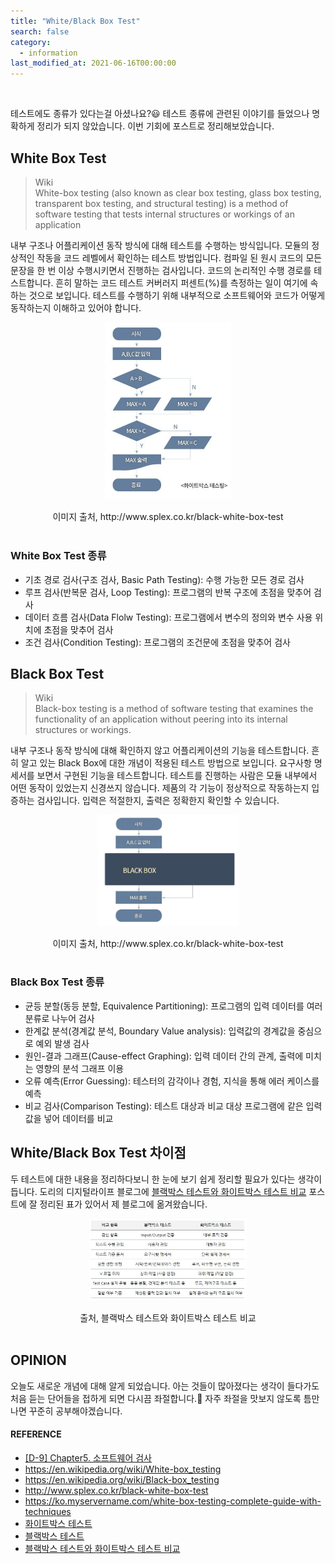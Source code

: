 ```yaml
---
title: "White/Black Box Test"
search: false
category:
  - information
last_modified_at: 2021-06-16T00:00:00
---
```


<br>

테스트에도 종류가 있다는걸 아셨나요?😃 
테스트 종류에 관련된 이야기를 들었으나 명확하게 정리가 되지 않았습니다. 
이번 기회에 포스트로 정리해보았습니다.

## White Box Test

> Wiki<br>
> White-box testing (also known as clear box testing, glass box testing, transparent box testing, and structural testing) 
> is a method of software testing that tests internal structures or workings of an application

내부 구조나 어플리케이션 동작 방식에 대해 테스트를 수행하는 방식입니다. 
모듈의 정상적인 작동을 코드 레벨에서 확인하는 테스트 방법입니다. 
컴파일 된 원시 코드의 모든 문장을 한 번 이상 수행시키면서 진행하는 검사입니다. 
코드의 논리적인 수행 경로를 테스트합니다. 
흔히 말하는 코드 테스트 커버러지 퍼센트(%)를 측정하는 일이 여기에 속하는 것으로 보입니다. 
테스트를 수행하기 위해 내부적으로 소프트웨어와 코드가 어떻게 동작하는지 이해하고 있어야 합니다. 

<p align="center"><img src="/images/white-box-black-box-test-1.JPG" width="40%"></p>
<center>이미지 출처, http://www.splex.co.kr/black-white-box-test</center><br>

### White Box Test 종류
- 기초 경로 검사(구조 검사, Basic Path Testing): 수행 가능한 모든 경로 검사
- 루프 검사(반복문 검사, Loop Testing): 프로그램의 반복 구조에 초점을 맞추어 검사
- 데이터 흐름 검사(Data Flolw Testing): 프로그램에서 변수의 정의와 변수 사용 위치에 초점을 맞추어 검사
- 조건 검사(Condition Testing): 프로그램의 조건문에 초점을 맞추어 검사

## Black Box Test

> Wiki<br>
> Black-box testing is a method of software testing that examines the functionality of an application 
> without peering into its internal structures or workings. 

내부 구조나 동작 방식에 대해 확인하지 않고 어플리케이션의 기능을 테스트합니다. 
흔히 알고 있는 Black Box에 대한 개념이 적용된 테스트 방법으로 보입니다. 
요구사항 명세서를 보면서 구현된 기능을 테스트합니다. 
테스트를 진행하는 사람은 모듈 내부에서 어떤 동작이 있었는지 신경쓰지 않습니다. 
제품의 각 기능이 정상적으로 작동하는지 입증하는 검사입니다. 
입력은 적절한지, 출력은 정확한지 확인할 수 있습니다. 

<p align="center"><img src="/images/white-box-black-box-test-2.JPG" width="45%"></p>
<center>이미지 출처, http://www.splex.co.kr/black-white-box-test</center><br>

### Black Box Test 종류
- 균등 분할(동등 분할, Equivalence Partitioning): 프로그램의 입력 데이터를 여러 분류로 나누어 검사
- 한계값 분석(경계값 분석, Boundary Value analysis): 입력값의 경계값을 중심으로 예외 발생 검사 
- 원인-결과 그래프(Cause-effect Graphing): 입력 데이터 간의 관계, 출력에 미치는 영향의 분석 그래프 이용 
- 오류 예측(Error Guessing): 테스터의 감각이나 경험, 지식을 통해 에러 케이스를 예측 
- 비교 검사(Comparison Testing): 테스트 대상과 비교 대상 프로그램에 같은 입력값을 넣어 데이터를 비교

## White/Black Box Test 차이점
두 테스트에 대한 내용을 정리하다보니 한 눈에 보기 쉽게 정리할 필요가 있다는 생각이 듭니다. 
도리의 디지털라이프 블로그에 [블랙박스 테스트와 화이트박스 테스트 비교][difference-blog-link] 포스트에 잘 정리된 표가 있어서 제 블로그에 옮겨왔습니다. 

<p align="center"><img src="/images/white-box-black-box-test-3.JPG" width="50%"></p>
<center>출처, 블랙박스 테스트와 화이트박스 테스트 비교</center><br>

## OPINION
오늘도 새로운 개념에 대해 알게 되었습니다. 
아는 것들이 많아졌다는 생각이 들다가도 처음 듣는 단어들을 접하게 되면 다시끔 좌절합니다.🤯 
자주 좌절을 맛보지 않도록 틈만 나면 꾸준히 공부해야겠습니다. 

#### REFERENCE
- [[D-9] Chapter5. 소프트웨어 검사][naver-software-test-link]
- <https://en.wikipedia.org/wiki/White-box_testing>
- <https://en.wikipedia.org/wiki/Black-box_testing>
- <http://www.splex.co.kr/black-white-box-test>
- <https://ko.myservername.com/white-box-testing-complete-guide-with-techniques>
- [화이트박스 테스트][white-box-test-link]
- [블랙박스 테스트][black-box-test-link]
- [블랙박스 테스트와 화이트박스 테스트 비교][difference-blog-link]

[naver-software-test-link]: https://m.blog.naver.com/PostView.naver?isHttpsRedirect=true&blogId=brad903&logNo=221214795151
[white-box-test-link]: https://itwiki.kr/w/%ED%99%94%EC%9D%B4%ED%8A%B8%EB%B0%95%EC%8A%A4_%ED%85%8C%EC%8A%A4%ED%8A%B8
[black-box-test-link]: https://itwiki.kr/w/%EB%B8%94%EB%9E%99%EB%B0%95%EC%8A%A4_%ED%85%8C%EC%8A%A4%ED%8A%B8
[difference-blog-link]: http://blog.skby.net/%EB%B8%94%EB%9E%99%EB%B0%95%EC%8A%A4-%ED%85%8C%EC%8A%A4%ED%8A%B8%EC%99%80-%ED%99%94%EC%9D%B4%ED%8A%B8%EB%B0%95%EC%8A%A4-%ED%85%8C%EC%8A%A4%ED%8A%B8-%EB%B9%84%EA%B5%90/